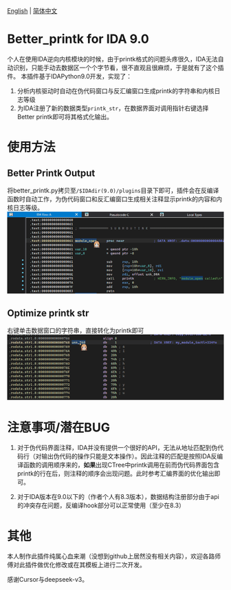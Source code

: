 [English](README.en.md) | [简体中文](README.md)

# Better_printk for IDA 9.0
个人在使用IDA逆向内核模块的时候，由于printk格式的问题头疼很久，IDA无法自动识别，只能手动去数据区一个个字节看，很不直观且很麻烦，于是就有了这个插件。
本插件基于IDAPython9.0开发，实现了：
1. 分析内核驱动时自动在伪代码窗口与反汇编窗口生成printk的字符串和内核日志等级
2. 为IDA注册了新的数据类型`printk_str`，在数据界面对调用指针右键选择Better printk即可将其格式化输出。

# 使用方法
## Better Printk Output
将better_printk.py拷贝至`/$IDAdir(9.0)/plugins`目录下即可，插件会在反编译函数时自动工作，为伪代码窗口和反汇编窗口生成相关注释显示printk的内容和内核日志等级。
![better_printk](/assets/operation2.gif)

## Optimize printk str
右键单击数据窗口的字符串，直接转化为printk即可
![turn_data_into_printkstr](/assets/operation.gif)


# 注意事项/潜在BUG

1. 对于伪代码界面注释，IDA并没有提供一个很好的API，无法从地址匹配到伪代码行（对输出伪代码的操作只能是文本操作）。因此注释的匹配是按照IDA反编译函数的调用顺序来的，**如果**出现CTree中printk调用在前而伪代码界面包含printk的行在后，则注释的顺序会出现问题。此时参考汇编界面的优化输出即可。

2. 对于IDA版本在9.0以下的（作者个人有8.3版本），数据结构注册部分由于api的冲突存在问题，反编译hook部分可以正常使用（至少在8.3）

# 其他
本人制作此插件纯属心血来潮（没想到github上居然没有相关内容），欢迎各路师傅对此插件做优化修改或在其模板上进行二次开发。

感谢Cursor与deepseek-v3。